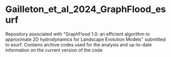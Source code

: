 # Gailleton_et_al_2024_GraphFlood_esurf
Repository associated with "GraphFlood 1.0: an efficient algorithm to approximate 2D hydrodynamics for Landscape Evolution Models" submitted to esurf. Contains archive codes used for the analysis and up-to-date information on the current version of the code
